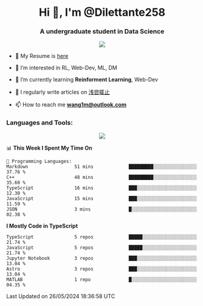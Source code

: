 <!--
**Dilettante258/Dilettante258** is a ✨ _special_ ✨ repository because its `README.md` (this file) appears on your GitHub profile.
Here are some ideas to get you started:

- 🔭 I’m currently working on ...
- 🌱 I’m currently learning ...
- 👯 I’m looking to collaborate on ...
- 🤔 I’m looking for help with ...
- 💬 Ask me about ...
- 📫 How to reach me: ...
- 😄 Pronouns: ...
- ⚡ Fun fact: ...
-->
<h1 align="center">Hi 👋, I'm @Dilettante258</h1>
<h3 align="center" >A undergraduate student in Data Science</h3>
<!-- <p align="center">
  <a href="https://github.com/anuraghazra/github-readme-stats">
    <img align="center" src="https://github-readme-stats.vercel.app/api?username=Dilettante258&show_icons=true&theme=radical" />
  </a>
  <a href="https://github.com/anuraghazra/convoychat">
    <img align="center" src="https://github-readme-stats.vercel.app/api/top-langs/?username=Dilettante258&layout=compact" />
  </a>
<p align="center"> -->

<p align="center"><img src="https://komarev.com/ghpvc/?username=Dilettante258" /><p />

- 📄 My Resume is [here](https://wang1m.cc)

- 👀 I’m interested in RL, Web-Dev, ML, DM

- 🌱 I’m currently learning **Reinforment Learning**, Web-Dev

- 📝 I regularly write articles on [浅尝辄止](https://www.dilettante258.cyou/)

- 📫 How to reach me **wang1m@outlook.com**

<h3 align="left">Languages and Tools:</h3>

<p align="center">
  <a href="https://skillicons.dev">
    <img src="https://skillicons.dev/icons?i=python,react,astro,vue,js,ts,vercel,flask,docker,linux,cloudflare,html,css,netlify,latex,md,selenium,pytorch,matlab,ai,ps,cpp,c,java&perline=7&theme=light" />
  </a>
<p align="center">

<!--START_SECTION:waka-->
📊 **This Week I Spent My Time On** 

```text
💬 Programming Languages: 
Markdown                 51 mins             █████████░░░░░░░░░░░░░░░░   37.76 % 
C++                      48 mins             █████████░░░░░░░░░░░░░░░░   35.60 % 
TypeScript               16 mins             ███░░░░░░░░░░░░░░░░░░░░░░   12.30 % 
JavaScript               15 mins             ███░░░░░░░░░░░░░░░░░░░░░░   11.59 % 
JSON                     3 mins              █░░░░░░░░░░░░░░░░░░░░░░░░   02.38 % 
```

**I Mostly Code in TypeScript** 

```text
TypeScript               5 repos             █████░░░░░░░░░░░░░░░░░░░░   21.74 % 
JavaScript               5 repos             █████░░░░░░░░░░░░░░░░░░░░   21.74 % 
Jupyter Notebook         3 repos             ███░░░░░░░░░░░░░░░░░░░░░░   13.04 % 
Astro                    3 repos             ███░░░░░░░░░░░░░░░░░░░░░░   13.04 % 
MATLAB                   1 repo              █░░░░░░░░░░░░░░░░░░░░░░░░   04.35 % 
```




 Last Updated on 26/05/2024 18:36:58 UTC
<!--END_SECTION:waka-->
